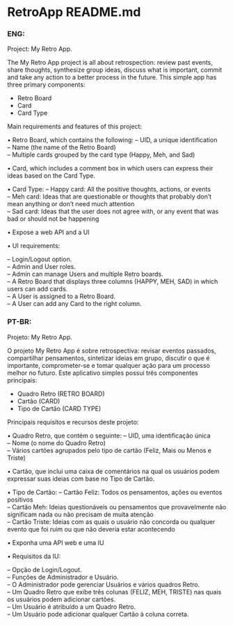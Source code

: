 # RetroApp README.md

### ENG:

Project: My Retro App. 

The My Retro App project is all about retrospection: review past events, share thoughts, synthesize group ideas, discuss what is important, commit and take any action
to a better process in the future. This simple app has three primary components: 
- Retro Board <br>
- Card <br>
- Card Type <br>

Main requirements and features of this project:

• Retro Board, which contains the following:
– UID, a unique identification <br>
– Name (the name of the Retro Board) <br>
– Multiple cards grouped by the card type (Happy, Meh, and Sad) <br>

• Card, which includes a comment box in which users can express their
ideas based on the Card Type.

• Card Type:
– Happy card: All the positive thoughts, actions, or events <br>
– Meh card: Ideas that are questionable or thoughts that probably don’t mean
anything or don’t need much attention <br>
– Sad card: Ideas that the user does not agree with, or any event that was bad
or should not be happening

• Expose a web API and a UI

• UI requirements:

– Login/Logout option. <br>
– Admin and User roles. <br>
– Admin can manage Users and multiple Retro boards. <br>
– A Retro Board that displays three columns (HAPPY, MEH, SAD) in which
users can add cards. <br>
– A User is assigned to a Retro Board. <br>
– A User can add any Card to the right column. <br>

### PT-BR:

Projeto: My Retro App.

O projeto My Retro App é sobre retrospectiva: revisar eventos passados, compartilhar pensamentos, sintetizar ideias em grupo, discutir o que é importante, comprometer-se e tomar qualquer ação
para um processo melhor no futuro. Este aplicativo simples possui três componentes principais:
- Quadro Retro (RETRO BOARD) <br>
- Cartão (CARD) <br>
- Tipo de Cartão (CARD TYPE) <br>
 
Principais requisitos e recursos deste projeto:

• Quadro Retro, que contém o seguinte:
– UID, uma identificação única <br>
– Nome (o nome do Quadro Retro) <br>
– Vários cartões agrupados pelo tipo de cartão (Feliz, Mais ou Menos e Triste) <br>

• Cartão, que inclui uma caixa de comentários na qual os usuários podem expressar suas
ideias com base no Tipo de Cartão.

• Tipo de Cartão:
– Cartão Feliz: Todos os pensamentos, ações ou eventos positivos <br>
– Cartão Meh: Ideias questionáveis ​​ou pensamentos que provavelmente não significam
nada ou não precisam de muita atenção <br>
– Cartão Triste: Ideias com as quais o usuário não concorda ou qualquer evento que foi ruim
ou que não deveria estar acontecendo  <br>

• Exponha uma API web e uma IU

• Requisitos da IU:

– Opção de Login/Logout. <br>
– Funções de Administrador e Usuário. <br>
– O Administrador pode gerenciar Usuários e vários quadros Retro. <br>
– Um Quadro Retro que exibe três colunas (FELIZ, MEH, TRISTE) nas quais 
os usuários podem adicionar cartões. <br>
– Um Usuário é atribuído a um Quadro Retro. <br>
– Um Usuário pode adicionar qualquer Cartão à coluna correta. <br>
